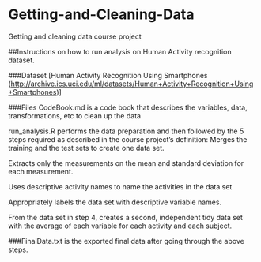 # Getting-and-Cleaning-Data
Getting and cleaning data course project

##Instructions on how to run analysis on Human Activity recognition dataset.

###Dataset
[Human Activity Recognition Using Smartphones (http://archive.ics.uci.edu/ml/datasets/Human+Activity+Recognition+Using+Smartphones)]

###Files
CodeBook.md is a code book that describes the variables, data, transformations, etc to clean up the data

run_analysis.R performs the data preparation and then followed by the 5 steps required as described in the course project’s definition:
Merges the training and the test sets to create one data set.

Extracts only the measurements on the mean and standard deviation for each measurement. 

Uses descriptive activity names to name the activities in the data set

Appropriately labels the data set with descriptive variable names. 

From the data set in step 4, creates a second, independent tidy data set with the average of each variable for each activity and each subject.

###FinalData.txt is the exported final data after going through the above steps.
